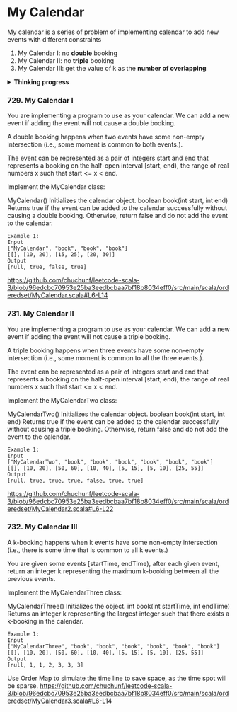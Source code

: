 # My Calendar
My calendar is a series of problem of implementing calendar to add new events with different constraints
1. My Calendar I: no **double** booking
2. My Calendar II: no **triple** booking
3. My Calendar III: get the value of k as the **number of overlapping** 

<details>
<summary><b>Thinking progress</b></summary>

For two entries to overlap, at least one end of one entry must be within the other entry. 
So the problem is to find out if a number (begin or end of one entry) is smaller than the end and bigger than the begin of another entry.
* An array or list could be used to store the begin and end, but the complexity will be O(n)
* A hashmap provide O(1) look up but, map is not ordered, we have to loop all entries to find out if there is an overlap
* A **sorted set/map** is ideal in this situation, it provides functions such as  minBefore, maxAfter in O(log(n))

Tip: **use the start as key and end as value**, so we can get both ends in a single call.

For **My calendar II**, we can use the same idea to store the start as key and end as value, 
however, we need to the same check twice as double booking is now allowed.

**My calendar III** is a more general case, which is to find the number of overlapping
* We could continue use the same idea, however, we will have to iterate each entry against all entries to find out the max
* We could use an array with the size of max end, uses the index as day and value as number of overlaps, a single pass will get all max. However it will result lots of empty space.
* So again an ordered map is the ideal data structure, it provides the fast lookup and min space requirement,
* Most importantly, the ordered map **keeps the order of begin and end** 

Hence we could use the start and end as key and the number of overlaps as value, 
1. a single pass of all entries, for start, we add 1 and for end we deduct 1
2. keep a running max and compare with current overlap for each entry
</details>


### 729. My Calendar I
You are implementing a program to use as your calendar. We can add a new event if adding the event will not cause a double booking.

A double booking happens when two events have some non-empty intersection (i.e., some moment is common to both events.).

The event can be represented as a pair of integers start and end that represents a booking on the half-open interval [start, end), the range of real numbers x such that start <= x < end.

Implement the MyCalendar class:

MyCalendar() Initializes the calendar object.
boolean book(int start, int end) Returns true if the event can be added to the calendar successfully without causing a double booking. Otherwise, return false and do not add the event to the calendar.

```
Example 1:
Input
["MyCalendar", "book", "book", "book"]
[[], [10, 20], [15, 25], [20, 30]]
Output
[null, true, false, true]
```
https://github.com/chuchunf/leetcode-scala-3/blob/96edcbc70953e25ba3eedbcbaa7bf18b8034eff0/src/main/scala/orderedset/MyCalendar.scala#L6-L14

### 731. My Calendar II
You are implementing a program to use as your calendar. We can add a new event if adding the event will not cause a triple booking.

A triple booking happens when three events have some non-empty intersection (i.e., some moment is common to all the three events.).

The event can be represented as a pair of integers start and end that represents a booking on the half-open interval [start, end), the range of real numbers x such that start <= x < end.

Implement the MyCalendarTwo class:

MyCalendarTwo() Initializes the calendar object.
boolean book(int start, int end) Returns true if the event can be added to the calendar successfully without causing a triple booking. Otherwise, return false and do not add the event to the calendar.
```
Example 1:
Input
["MyCalendarTwo", "book", "book", "book", "book", "book", "book"]
[[], [10, 20], [50, 60], [10, 40], [5, 15], [5, 10], [25, 55]]
Output
[null, true, true, true, false, true, true]
```
https://github.com/chuchunf/leetcode-scala-3/blob/96edcbc70953e25ba3eedbcbaa7bf18b8034eff0/src/main/scala/orderedset/MyCalendar2.scala#L6-L22

### 732. My Calendar III
A k-booking happens when k events have some non-empty intersection (i.e., there is some time that is common to all k events.)

You are given some events [startTime, endTime), after each given event, return an integer k representing the maximum k-booking between all the previous events.

Implement the MyCalendarThree class:

MyCalendarThree() Initializes the object.
int book(int startTime, int endTime) Returns an integer k representing the largest integer such that there exists a k-booking in the calendar.
```
Example 1:
Input
["MyCalendarThree", "book", "book", "book", "book", "book", "book"]
[[], [10, 20], [50, 60], [10, 40], [5, 15], [5, 10], [25, 55]]
Output
[null, 1, 1, 2, 3, 3, 3]
```
Use Order Map to simulate the time line to save space, as the time spot will be sparse.
https://github.com/chuchunf/leetcode-scala-3/blob/96edcbc70953e25ba3eedbcbaa7bf18b8034eff0/src/main/scala/orderedset/MyCalendar3.scala#L6-L14

